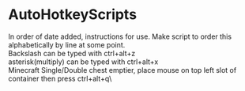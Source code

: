 # AutoHotkeyScripts
In order of date added, instructions for use. Make script to order this alphabetically by line at some point.\
Backslash can be typed with ctrl+alt+z\
asterisk(multiply) can be typed with ctrl+alt+x\
Minecraft Single/Double chest emptier, place mouse on top left slot of container then press ctrl+alt+q\